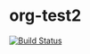 # org-test2
[![Build Status](https://dev.azure.com/soumyadevops1001/AgileProject/_apis/build/status%2FGitHub-Practice1001.org-test2?branchName=master)](https://dev.azure.com/soumyadevops1001/AgileProject/_build/latest?definitionId=10&branchName=master)
